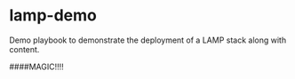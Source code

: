 # lamp-demo

Demo playbook to demonstrate the deployment of a LAMP stack along with content.


####MAGIC!!!!
